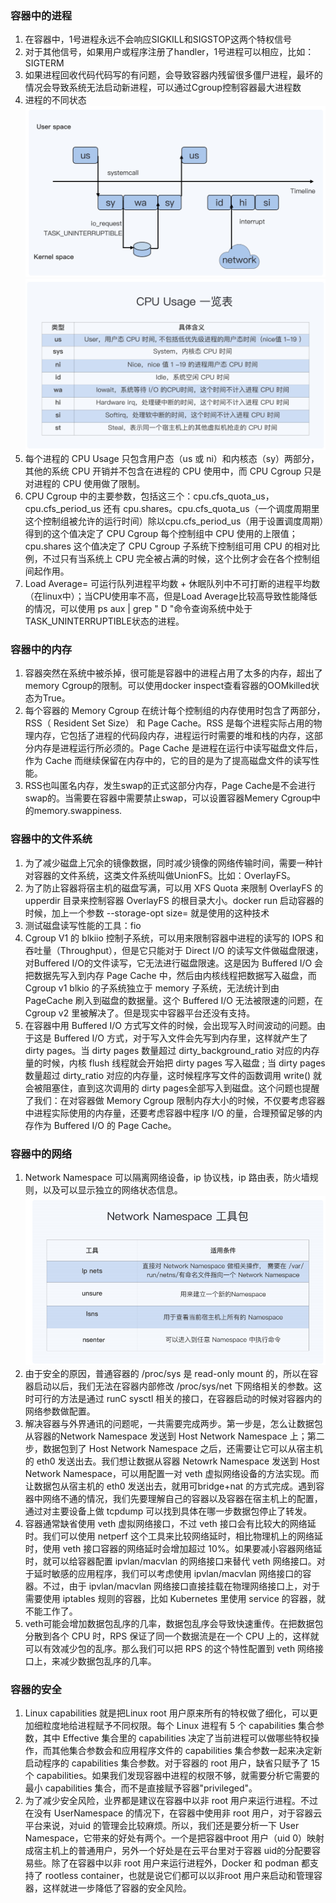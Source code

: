 ### 容器中的进程

1. 在容器中，1号进程永远不会响应SIGKILL和SIGSTOP这两个特权信号
2. 对于其他信号，如果用户或程序注册了handler，1号进程可以相应，比如：SIGTERM
3. 如果进程回收代码代码写的有问题，会导致容器内残留很多僵尸进程，最坏的情况会导致系统无法启动新进程，可以通过Cgroup控制容器最大进程数
4. 进程的不同状态
![](images/进程状态.png)
![](images/2021-05-31-15-46-35.png)
5. 每个进程的 CPU Usage 只包含用户态（us 或 ni）和内核态（sy）两部分，其他的系统 CPU 开销并不包含在进程的 CPU 使用中，而 CPU Cgroup 只是对进程的 CPU 使用做了限制。
6. CPU Cgroup 中的主要参数，包括这三个：cpu.cfs_quota_us，cpu.cfs_period_us 还有 cpu.shares。cpu.cfs_quota_us（一个调度周期里这个控制组被允许的运行时间）除以cpu.cfs_period_us（用于设置调度周期）得到的这个值决定了 CPU Cgroup 每个控制组中 CPU 使用的上限值；cpu.shares 这个值决定了 CPU Cgroup 子系统下控制组可用 CPU 的相对比例，不过只有当系统上 CPU 完全被占满的时候，这个比例才会在各个控制组间起作用。
7. Load Average= 可运行队列进程平均数 + 休眠队列中不可打断的进程平均数（在linux中）；当CPU使用率不高，但是Load Average比较高导致性能降低的情况，可以使用 ps aux | grep " D "命令查询系统中处于TASK_UNINTERRUPTIBLE状态的进程。

### 容器中的内存

1. 容器突然在系统中被杀掉，很可能是容器中的进程占用了太多的内存，超出了memory Cgroup的限制。可以使用docker inspect查看容器的OOMkilled状态为True。
2. 每个容器的 Memory Cgroup 在统计每个控制组的内存使用时包含了两部分，RSS（ Resident Set Size） 和 Page Cache。RSS 是每个进程实际占用的物理内存，它包括了进程的代码段内存，进程运行时需要的堆和栈的内存，这部分内存是进程运行所必须的。Page Cache 是进程在运行中读写磁盘文件后，作为 Cache 而继续保留在内存中的，它的目的是为了提高磁盘文件的读写性能。
3. RSS也叫匿名内存，发生swap的正式这部分内存，Page Cache是不会进行swap的。当需要在容器中需要禁止swap，可以设置容器Memery Cgroup中的memory.swappiness.

### 容器中的文件系统

1. 为了减少磁盘上冗余的镜像数据，同时减少镜像的网络传输时间，需要一种针对容器的文件系统，这类文件系统叫做UnionFS。比如：OverlayFS。
2. 为了防止容器将宿主机的磁盘写满，可以用 XFS Quota 来限制 OverlayFS 的 upperdir 目录来控制容器 OverlayFS 的根目录大小。docker run 启动容器的时候，加上一个参数 --storage-opt size= <SIZE> 就是使用的这种技术
3. 测试磁盘读写性能的工具：fio
4. Cgroup V1 的 blkiio 控制子系统，可以用来限制容器中进程的读写的 IOPS 和吞吐量（Throughput），但是它只能对于 Direct I/O 的读写文件做磁盘限速，对Buffered I/O的文件读写，它无法进行磁盘限速。这是因为 Buffered I/O 会把数据先写入到内存 Page Cache 中，然后由内核线程把数据写入磁盘，而 Cgroup v1 blkio 的子系统独立于 memory 子系统，无法统计到由 PageCache 刷入到磁盘的数据量。这个 Buffered I/O 无法被限速的问题，在 Cgroup v2 里被解决了。但是现实中容器平台还没有支持。
5. 在容器中用 Buffered I/O 方式写文件的时候，会出现写入时间波动的问题。由于这是 Buffered I/O 方式，对于写入文件会先写到内存里，这样就产生了 dirty
pages。当 dirty pages 数量超过 dirty_background_ratio 对应的内存量的时候，内核 flush 线程就会开始把 dirty pages 写入磁盘 ; 当 dirty pages 数量超过 dirty_ratio 对应的内存量，这时候程序写文件的函数调用 write() 就会被阻塞住，直到这次调用的 dirty pages全部写入到磁盘。这个问题也提醒了我们：在对容器做 Memory Cgroup 限制内存大小的时候，不仅要考虑容器中进程实际使用的内存量，还要考虑容器中程序 I/O 的量，合理预留足够的内存作为 Buffered I/O 的 Page Cache。

### 容器中的网络

1. Network Namespace 可以隔离网络设备，ip 协议栈，ip 路由表，防火墙规则，以及可以显示独立的网络状态信息。
![](images/2021-06-01-20-07-33.png)
2. 由于安全的原因，普通容器的 /proc/sys 是 read-only mount 的，所以在容器启动以后，我们无法在容器内部修改 /proc/sys/net 下网络相关的参数。这时可行的方法是通过 runC sysctl 相关的接口，在容器启动的时候对容器内的网络参数做配置。
3. 解决容器与外界通讯的问题呢，一共需要完成两步。第一步是，怎么让数据包从容器的Network Namespace 发送到 Host Network Namespace 上；第二步，数据包到了
Host Network Namespace 之后，还需要让它可以从宿主机的 eth0 发送出去。我们想让数据从容器 Netowrk Namespace 发送到 Host Network Namespace，可以用配置一对 veth 虚拟网络设备的方法实现。而让数据包从宿主机的 eth0 发送出去，就用可bridge+nat 的方式完成。遇到容器中网络不通的情况，我们先要理解自己的容器以及容器在宿主机上的配置，通过对主要设备上做 tcpdump 可以找到具体在哪一步数据包停止了转发。
4. 容器通常缺省使用 veth 虚拟网络接口，不过 veth 接口会有比较大的网络延时。我们可以使用 netperf 这个工具来比较网络延时，相比物理机上的网络延时，使用 veth 接口容器的网络延时会增加超过 10%。如果要减小容器网络延时，就可以给容器配置 ipvlan/macvlan 的网络接口来替代 veth 网络接口。对于延时敏感的应用程序，我们可以考虑使用 ipvlan/macvlan 网络接口的容器。不过，由于 ipvlan/macvlan 网络接口直接挂载在物理网络接口上，对于需要使用 iptables 规则的容器，比如 Kubernetes 里使用 service 的容器，就不能工作了。
5. veth可能会增加数据包乱序的几率，数据包乱序会导致快速重传。在把数据包分散到各个 CPU 时，RPS 保证了同一个数据流是在一个 CPU 上的，这样就可以有效减少包的乱序。那么我们可以把 RPS 的这个特性配置到 veth 网络接口上，来减少数据包乱序的几率。

### 容器的安全

1. Linux capabilities 就是把Linux root 用户原来所有的特权做了细化，可以更加细粒度地给进程赋予不同权限。每个 Linux 进程有 5 个 capabilities 集合参数，其中 Effective 集合里的 capabilities 决定了当前进程可以做哪些特权操作，而其他集合参数会和应用程序文件的 capabilities 集合参数一起来决定新启动程序的 capabilities 集合参数。对于容器的 root 用户，缺省只赋予了 15 个 capabilities。如果我们发现容器中进程的权限不够，就需要分析它需要的最小 capabilities 集合，而不是直接赋予容器"privileged"。
2. 为了减少安全风险，业界都是建议在容器中以非 root 用户来运行进程。不过在没有 UserNamespace 的情况下，在容器中使用非 root 用户，对于容器云平台来说，对uid 的管理会比较麻烦。所以，我们还是要分析一下 User Namespace，它带来的好处有两个。一个是把容器中root 用户（uid 0）映射成宿主机上的普通用户，另外一个好处是在云平台里对于容器 uid的分配要容易些。除了在容器中以非 root 用户来运行进程外，Docker 和 podman 都支持了 rootless container，也就是说它们都可以以非root 用户来启动和管理容器，这样就进一步降低了容器的安全风险。
